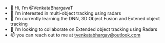 - 👋 Hi, I’m @VenkataBhargavaT
- 👀 I’m interested in multi-object tracking using radars
- 🌱 I’m currently learning the DNN, 3D Object Fusion and Extened object tracking
- 💞️ I’m looking to collaborate on Extended object tracking using Radars
- 📫 you can reach out to me at tvenkatabhargav@outlook.com

<!---
VenkataBhargavaT/VenkataBhargavaT is a ✨ special ✨ repository because its `README.md` (this file) appears on your GitHub profile.
You can click the Preview link to take a look at your changes.
--->
